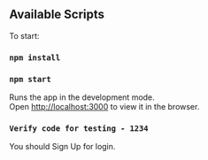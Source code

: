 
## Available Scripts

To start:

### `npm install`
### `npm start`

Runs the app in the development mode.<br>
Open [http://localhost:3000](http://localhost:3000) to view it in the browser.

### `Verify code for testing - 1234`

You should Sign Up for login.